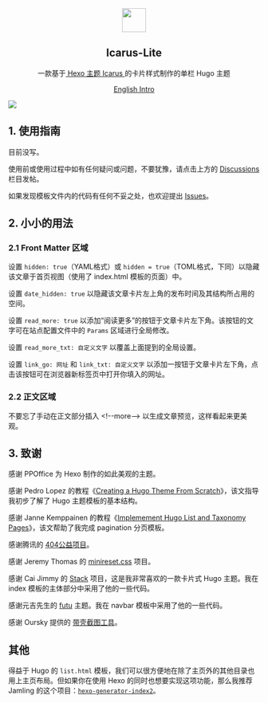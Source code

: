 
<div align="center"><img width="48" height="48" src="https://hugo-theme-icarus-lite.netlify.app/favicon.svg">
<br><h2>Icarus-Lite</h2>
</div>

<p align="center">
	一款基于<a href="https://github.com/ppoffice/hexo-theme-icarus"> Hexo 主题 Icarus </a>的卡片样式制作的单栏 Hugo 主题
</p>
<p align="center">
	<a href="README.md">English Intro</a>
</p>

![](https://hugo-theme-icarus-lite.netlify.app/images/tn.png)



## 1. 使用指南

目前没写。

使用前或使用过程中如有任何疑问或问题，不要犹豫，请点击上方的 [Discussions](https://github.com/airinghost/hugo-theme-icarus-lite/discussions) 栏目发帖。

如果发现模板文件内的代码有任何不妥之处，也欢迎提出 [Issues](https://github.com/airinghost/hugo-theme-icarus-lite/issues)。



## 2. 小小的用法

### 2.1 Front Matter 区域

设置 `hidden: true`（YAML格式）或 `hidden = true`（TOML格式，下同）以隐藏该文章于首页视图（使用了 index.html 模板的页面）中。

设置 `date_hidden: true` 以隐藏该文章卡片左上角的发布时间及其结构所占用的空间。

设置 `read_more: true` 以添加“阅读更多”的按钮于文章卡片左下角。该按钮的文字可在站点配置文件中的 `Params` 区域进行全局修改。

设置 `read_more_txt: 自定义文字` 以覆盖上面提到的全局设置。

设置 `link_go: 网址` 和 `link_txt: 自定义文字` 以添加一按钮于文章卡片左下角，点击该按钮可在浏览器新标签页中打开你填入的网址。

### 2.2 正文区域

不要忘了手动在正文部分插入 &lt;!--more--&gt; 以生成文章预览，这样看起来更美观。



## 3. 致谢

感谢 PPOffice 为 Hexo 制作的如此美观的主题。

感谢 Pedro Lopez 的教程《[Creating a Hugo Theme From Scratch](https://retrolog.io/blog/creating-a-hugo-theme-from-scratch/)》，该文指导我初步了解了 Hugo 主题模板的基本结构。

感谢 Janne Kemppainen 的教程《[Implemement Hugo List and Taxonomy Pages](https://pakstech.com/blog/hugo-list-page/)》，该文帮助了我完成 pagination 分页模板。

感谢腾讯的 [404公益项目](https://wj.qq.com/s2/9163450/732e/)。

感谢 Jeremy Thomas 的 [minireset.css](https://github.com/jgthms/minireset.css) 项目。

感谢 Cai Jimmy 的 [Stack](https://github.com/CaiJimmy/hugo-theme-stack) 项目，这是我非常喜欢的一款卡片式 Hugo 主题。我在 index 模板的主体部分中采用了他的一些代码。

感谢元吉先生的 [futu](https://github.com/masakichi/futu) 主题。我在 navbar 模板中采用了他的一些代码。

感谢 Oursky 提供的 [带壳截图工具](https://mockuphone.com/)。



## 其他

得益于 Hugo 的 `list.html` 模板，我们可以很方便地在除了主页外的其他目录也用上主页布局。但如果你在使用 Hexo 的同时也想要实现这项功能，那么我推荐 Jamling 的这个项目：[`hexo-generator-index2`](https://github.com/Jamling/hexo-generator-index2)。


